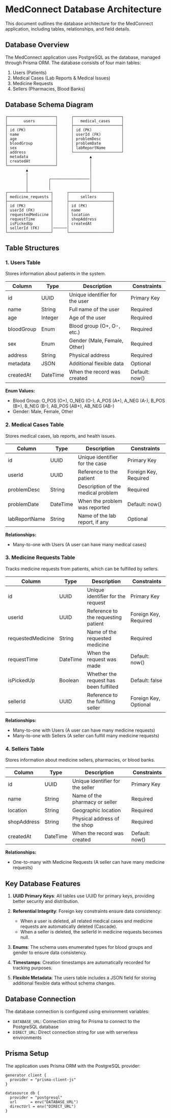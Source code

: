 # MedConnect Database Architecture

This document outlines the database architecture for the MedConnect application, including tables, relationships, and field details.

## Database Overview

The MedConnect application uses PostgreSQL as the database, managed through Prisma ORM. The database consists of four main tables:

1. Users (Patients)
2. Medical Cases (Lab Reports & Medical Issues)
3. Medicine Requests
4. Sellers (Pharmacies, Blood Banks)

## Database Schema Diagram

```
┌─────────────────────┐      ┌─────────────────────┐
│       users         │      │   medical_cases     │
├─────────────────────┤      ├─────────────────────┤
│ id (PK)             │      │ id (PK)             │
│ name                │      │ userId (FK)         │
│ age                 │      │ problemDesc         │
│ bloodGroup          │      │ problemDate         │
│ sex                 │      │ labReportName       │
│ address             │      └─────────────────────┘
│ metadata            │              ▲
│ createdAt           │              │
└─────────────────────┘              │
         ▲                           │
         │                           │
         │         ┌─────────────────│
         │         │                 │
         │         │                 │
┌────────┴──────────┐      ┌─────────┴─────────┐
│ medicine_requests │      │     sellers       │
├───────────────────┤      ├───────────────────┤
│ id (PK)           │      │ id (PK)           │
│ userId (FK)       │      │ name              │
│ requestedMedicine │      │ location          │
│ requestTime       │      │ shopAddress       │
│ isPickedUp        │      │ createdAt         │
│ sellerId (FK)     │──────│                   │
└───────────────────┘      └───────────────────┘
```

## Table Structures

### 1. Users Table

Stores information about patients in the system.

| Column     | Type      | Description                          | Constraints       |
|------------|-----------|--------------------------------------|-------------------|
| id         | UUID      | Unique identifier for the user       | Primary Key       |
| name       | String    | Full name of the user                | Required          |
| age        | Integer   | Age of the user                      | Required          |
| bloodGroup | Enum      | Blood group (O+, O-, etc.)           | Required          |
| sex        | Enum      | Gender (Male, Female, Other)         | Required          |
| address    | String    | Physical address                     | Required          |
| metadata   | JSON      | Additional flexible data             | Optional          |
| createdAt  | DateTime  | When the record was created          | Default: now()    |

**Enum Values:**
- Blood Group: O_POS (O+), O_NEG (O-), A_POS (A+), A_NEG (A-), B_POS (B+), B_NEG (B-), AB_POS (AB+), AB_NEG (AB-)
- Gender: Male, Female, Other

### 2. Medical Cases Table

Stores medical cases, lab reports, and health issues.

| Column        | Type      | Description                          | Constraints                    |
|---------------|-----------|--------------------------------------|--------------------------------|
| id            | UUID      | Unique identifier for the case       | Primary Key                    |
| userId        | UUID      | Reference to the patient             | Foreign Key, Required          |
| problemDesc   | String    | Description of the medical problem   | Required                       |
| problemDate   | DateTime  | When the problem was reported        | Default: now()                 |
| labReportName | String    | Name of the lab report, if any       | Optional                       |

**Relationships:**
- Many-to-one with Users (A user can have many medical cases)

### 3. Medicine Requests Table

Tracks medicine requests from patients, which can be fulfilled by sellers.

| Column            | Type      | Description                          | Constraints                    |
|-------------------|-----------|--------------------------------------|--------------------------------|
| id                | UUID      | Unique identifier for the request    | Primary Key                    |
| userId            | UUID      | Reference to the requesting patient  | Foreign Key, Required          |
| requestedMedicine | String    | Name of the requested medicine       | Required                       |
| requestTime       | DateTime  | When the request was made            | Default: now()                 |
| isPickedUp        | Boolean   | Whether the request has been fulfilled| Default: false                |
| sellerId          | UUID      | Reference to the fulfilling seller   | Foreign Key, Optional          |

**Relationships:**
- Many-to-one with Users (A user can have many medicine requests)
- Many-to-one with Sellers (A seller can fulfill many medicine requests)

### 4. Sellers Table

Stores information about medicine sellers, pharmacies, or blood banks.

| Column      | Type      | Description                          | Constraints            |
|-------------|-----------|--------------------------------------|-----------------------|
| id          | UUID      | Unique identifier for the seller     | Primary Key            |
| name        | String    | Name of the pharmacy or seller       | Required               |
| location    | String    | Geographic location                  | Required               |
| shopAddress | String    | Physical address of the shop         | Required               |
| createdAt   | DateTime  | When the record was created          | Default: now()         |

**Relationships:**
- One-to-many with Medicine Requests (A seller can have many medicine requests)

## Key Database Features

1. **UUID Primary Keys**: All tables use UUID for primary keys, providing better security and distribution.

2. **Referential Integrity**: Foreign key constraints ensure data consistency:
   - When a user is deleted, all related medical cases and medicine requests are automatically deleted (Cascade).
   - When a seller is deleted, the sellerId in medicine requests becomes null.

3. **Enums**: The schema uses enumerated types for blood groups and gender to ensure data consistency.

4. **Timestamps**: Creation timestamps are automatically recorded for tracking purposes.

5. **Flexible Metadata**: The users table includes a JSON field for storing additional flexible data without schema changes.

## Database Connection

The database connection is configured using environment variables:
- `DATABASE_URL`: Connection string for Prisma to connect to the PostgreSQL database
- `DIRECT_URL`: Direct connection string for use with serverless environments

## Prisma Setup

The application uses Prisma ORM with the PostgreSQL provider:

```prisma
generator client {
  provider = "prisma-client-js"
}

datasource db {
  provider = "postgresql"
  url      = env("DATABASE_URL")
  directUrl = env("DIRECT_URL")
}
```

